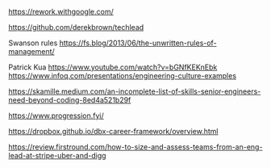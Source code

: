 
https://rework.withgoogle.com/

https://github.com/derekbrown/techlead

Swanson rules
https://fs.blog/2013/06/the-unwritten-rules-of-management/

Patrick Kua
https://www.youtube.com/watch?v=bGNfKEKnEbk
https://www.infoq.com/presentations/engineering-culture-examples

https://skamille.medium.com/an-incomplete-list-of-skills-senior-engineers-need-beyond-coding-8ed4a521b29f

https://www.progression.fyi/

https://dropbox.github.io/dbx-career-framework/overview.html

https://review.firstround.com/how-to-size-and-assess-teams-from-an-eng-lead-at-stripe-uber-and-digg
